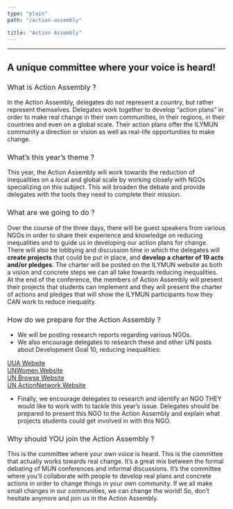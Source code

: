 ```yaml
---
type: "plain"
path: "/action-assembly"

title: "Action Assembly"
---
```


* * *

## **A unique committee where your voice is heard!**

### <span style="font-weight: 400;">What is Action Assembly ?</span>

<span style="font-weight: 400;">In the Action Assembly, delegates do not represent a country, but rather represent themselves. Delegates work together to develop “action plans” in order to make real change in their own communities, in their regions, in their countries and even on a global scale. Their action plans offer the ILYMUN community a direction or vision as well as real-life opportunities to make change.  
</span>

### <span style="font-weight: 400;">What’s this year’s theme ?</span>

<span style="font-weight: 400;">This year, the Action Assembly will work towards the reduction of inequalities on a local and global scale by working closely with NGOs specializing on this subject. This will broaden the debate and provide delegates with the tools they need to complete their mission.</span>

### <span style="font-weight: 400;">What are we going to do ?</span>

<span style="font-weight: 400;">Over the course of the three days, there will be guest speakers from various NGOs in order to share their experience and knowledge on reducing inequalities and to guide us in developing our action plans for change. There will also be lobbying and discussion time in which the delegates will **create projects** that could be put in place, and **develop a charter of 19 acts and/or pledges**. The charter will be posted on the ILYMUN website as both a vision and concrete steps we can all take towards reducing inequalities.  
At the end of the conference, the members of Action Assembly will present their projects that students can implement and they will present the charter of actions and pledges that will show the ILYMUN participants how they CAN work to reduce inequality.</span>

### <span style="font-weight: 400;">How do we prepare for the Action Assembly ?</span>

<span style="font-weight: 400;"></span>

*   We will be posting research reports regarding various NGOs.
*   We also encourage delegates to research these and other UN posts about Development Goal 10, reducing inequalities:

[UUA Website](https://www.uua.org/sites/live-new.uua.org/files/sdg_10_reduce_inequality.pdf)  
[UNWomen Website](http://www.unwomen.org/en/news/in-focus/women-and-the-sdgs/sdg-10-reduced-inequalities)  
[UN Browse Website](https://sustainabledevelopment.un.org/partnership/browse/)  
[UN ActionNetwork Website](https://sustainabledevelopment.un.org/partnerships/actionnetworks)

*   Finally, we encourage delegates to research and identify an NGO THEY would like to work with to tackle this year’s issue. Delegates should be prepared to present this NGO to the Action Assembly and explain what projects students could get involved in with this NGO.

### <span style="font-weight: 400;">Why should YOU join the Action Assembly ?</span>

<span style="font-weight: 400;">This is the committee where your own voice is heard. This is the committee that actually works towards real change. It’s a great mix between the formal debating of MUN conferences and informal discussions. It’s the committee where you’ll collaborate with people to develop real plans and concrete actions in order to change things in your own community. If we all make small changes in our communities, we can change the world! So, don’t hesitate anymore and join us in the Action Assembly.</span>